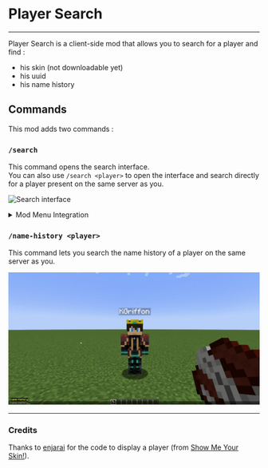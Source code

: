 # Player Search

---

Player Search is a client-side mod that allows you to search for a player and find :
- his skin (not downloadable yet)
- his uuid
- his name history

## Commands

This mod adds two commands :

### `/search`

This command opens the search interface.  
You can also use `/search <player>` to open the interface and search directly for a player present on the same server as you.

![Search interface](img/search.gif)

<details>
<summary>Mod Menu Integration</summary>

You can also open this interface from the mod list.

![Mod Menu Integration](img/modmenu.png)

</details>

### `/name-history <player>`

This command lets you search the name history of a player on the same server as you.

![Name history command](img/name-history.gif)

---

### Credits

Thanks to [enjarai](https://github.com/enjarai) for the code to display a player (from [Show Me Your Skin!](https://github.com/enjarai/show-me-your-skin)).